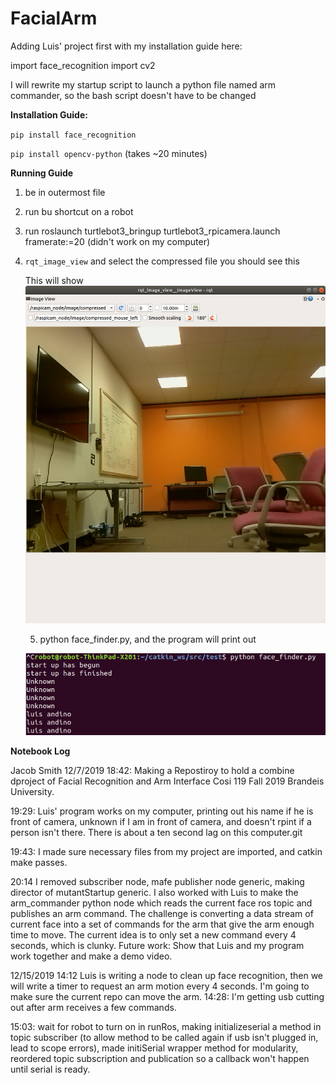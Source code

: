 # FacialArm



Adding Luis' project first with my installation guide here:

import face_recognition
import cv2

I will rewrite my startup script to launch a python file named arm commander, so the bash script doesn't have to be changed

**Installation Guide:**

`pip install face_recognition` 

`pip install opencv-python` (takes ~20 minutes)

**Running Guide**

1. be in outermost file

2. run bu shortcut on a robot

3. run roslaunch turtlebot3_bringup turtlebot3_rpicamera.launch framerate:=20 (didn't work on my computer)

4. `rqt_image_view` and select the compressed file you should see this

   This will show![Shows Camera view of lab](docs/rqtView.png)

   5) python face_finder.py, and the program will print out 

   ![Out put of Face finder Program](docs/Output.png)

**Notebook Log**

Jacob Smith 12/7/2019 18:42: Making a Repostiroy to hold a combine dproject of Facial Recognition and Arm Interface Cosi 119 Fall 2019 Brandeis University.

19:29: Luis' program works on my computer, printing out his name if he is front of camera, unknown if I am in front of camera, and doesn't rpint if a person isn't there. There is about a ten second lag on this computer.git 

19:43: I made sure necessary files from my project are imported, and catkin make passes.

20:14 I removed subscriber node, mafe publisher node generic, making director of mutantStartup generic.  I also worked with Luis to make the arm_commander python node which reads the current face ros topic and publishes an arm command. The challenge is converting a data stream of current face into a set of commands for the arm that give the arm enough time to move. The current idea is to only set a new command every 4 seconds, which is clunky.  Future work: Show that Luis and my program work together and make a demo video.

12/15/2019 14:12 Luis is writing a node to clean up face recognition, then we will write a timer to request an arm motion every 4 seconds. I'm going to make sure the current repo can move the arm. 14:28: I'm getting usb cutting out after arm receives a few commands.

15:03: wait for robot to turn on in runRos, making initializeserial a method in topic subscriber (to allow method to be called again if usb isn't plugged in, lead to scope errors), made initiSerial wrapper method for modularity, reordered topic subscription and publication so a callback won't happen until serial is ready.

